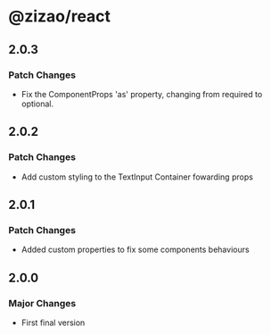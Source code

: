 # @zizao/react

## 2.0.3

### Patch Changes

- Fix the ComponentProps 'as' property, changing from required to optional.

## 2.0.2

### Patch Changes

- Add custom styling to the TextInput Container fowarding props

## 2.0.1

### Patch Changes

- Added custom properties to fix some components behaviours

## 2.0.0

### Major Changes

- First final version
